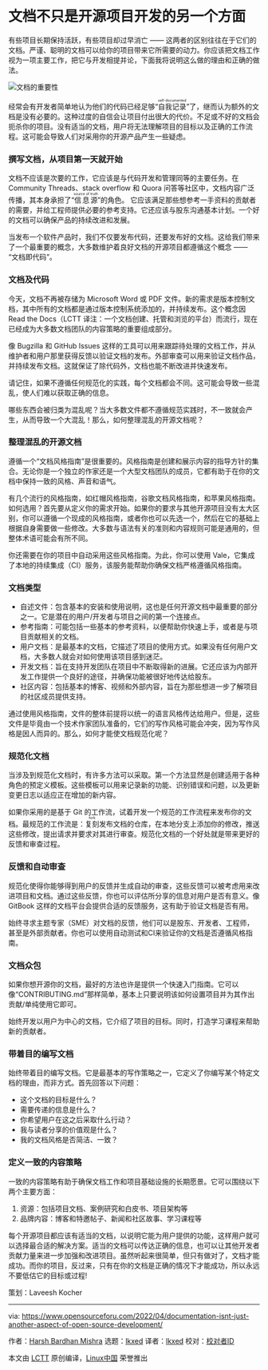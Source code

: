 [#]: subject: "Documentation Isn’t Just Another Aspect of Open Source Development"
[#]: via: "https://www.opensourceforu.com/2022/04/documentation-isnt-just-another-aspect-of-open-source-development/"
[#]: author: "Harsh Bardhan Mishra https://www.opensourceforu.com/author/harsh-bardhan-mishra/"
[#]: collector: "lkxed"
[#]: translator: "lkxed"
[#]: reviewer: " "
[#]: publisher: " "
[#]: url: " "

文档不只是开源项目开发的另一个方面
======
有些项目长期保持活跃，有些项目却过早消亡 —— 这两者的区别往往在于它们的文档。严谨、聪明的文档可以给你的项目带来它所需要的动力。你应该把文档工作视为一项主要工作，把它与开发相提并论，下面我将说明这么做的理由和正确的做法。

![文档的重要性][1]

经常会有开发者简单地认为他们的代码已经足够“<ruby>自我记录<rt>self-documented</rt></ruby>”了，继而认为额外的文档是没有必要的。这种过度的自信会让项目付出很大的代价。不足或不好的文档会扼杀你的项目。没有适当的文档，用户将无法理解项目的目标以及正确的工作流程。这可能会导致人们对采用你的开源产品产生一些疑虑。

### 撰写文档，从项目第一天就开始

文档不应该是次要的工作，它应该是与代码开发和管理同等的主要任务。在 Community Threads、stack overflow 和 Quora 问答等社区中，文档内容广泛传播，其本身承担了“<ruby>信息源<rt>source of truth</rt></ruby>”的角色。 它应该满足那些想参考一手资料的贡献者的需要，并给工程师提供必要的参考支持。它还应该与股东沟通基本计划。一个好的文档可以确保产品的持续改进和发展。

当发布一个软件产品时，我们不仅要发布代码，还要发布好的文档。这给我们带来了一个最重要的概念，大多数维护着良好文档的开源项目都遵循这个概念 —— “文档即代码”。

### 文档及代码

今天，文档不再被存储为 Microsoft Word 或 PDF 文件。新的需求是版本控制文档，其中所有的文档都是通过版本控制系统添加的，并持续发布。这个概念因 Read the Docs（LCTT 译注：一个文档创建、托管和浏览的平台）而流行，现在已经成为大多数文档团队的内容策略的重要组成部分。

像 Bugzilla 和 GitHub Issues 这样的工具可以用来跟踪待处理的文档工作，并从维护者和用户那里获得反馈以验证文档的发布。外部审查可以用来验证文档作品，并持续发布文档。这就保证了除代码外，文档也能不断改进并快速发布。

请记住，如果不遵循任何规范化的实践，每个文档都会不同。这可能会导致一些混乱，使人们难以获取正确的信息。

哪些东西会被归类为混乱呢？当大多数文件都不遵循规范实践时，不一致就会产生，从而导致一个大混乱！那么，如何整理混乱的开源文档呢？

### 整理混乱的开源文档

遵循一个“文档风格指南”是很重要的。风格指南是创建和展示内容的指导方针的集合。无论你是一个独立的作家还是一个大型文档团队的成员，它都有助于在你的文档中保持一致的风格、声音和语气。

有几个流行的风格指南，如红帽风格指南，谷歌文档风格指南，和苹果风格指南。如何选用？首先要从定义你的需求开始。如果你的要求与其他开源项目没有太大区别，你可以遵循一个现成的风格指南，或者你也可以先选一个，然后在它的基础上根据自身需要做一些修改。大多数与语法有关的准则和内容规则可能是通用的，但整体术语可能会有所不同。

你还需要在你的项目中自动采用这些风格指南。为此，你可以使用 Vale，它集成了本地的持续集成（CI）服务，该服务能帮助你确保文档严格遵循风格指南。

### 文档类型

* 自述文件：包含基本的安装和使用说明，这也是任何开源文档中最重要的部分之一。它是潜在的用户/开发者与项目之间的第一个连接点。
* 参考指南：可能包括一些基本的参考资料，以便帮助你快速上手，或者是与项目贡献相关的文档。
* 用户文档：是最基本的文档，它描述了项目的使用方式。如果没有任何用户文档，大多数人就会对如何使用该项目感到迷茫。
* 开发文档：旨在支持开发团队在项目中不断取得新的进展。它还应该为内部开发工作提供一个良好的途径，并确保功能被很好地传达给股东。
* 社区内容：包括基本的博客、视频和外部内容，旨在为那些想进一步了解项目的社区成员提供支持。

通过使用风格指南，文件的整体前提将以统一的语言风格传达给用户。但是，这些文件是毕竟由一个技术作家团队准备的，它们的写作风格可能会冲突，因为写作风格是因人而异的。那么，如何才能使文档规范化呢？

### 规范化文档

当涉及到规范化文档时，有许多方法可以采取。第一个方法显然是创建适用于各种角色的预定义模板。这些模板可以用来记录新的功能、识别错误和问题，以及更新变更日志以适应正在增加的新内容。

如果你采用的是基于 Git 的工作流，试着开发一个规范的工作流程来发布你的文档。最规范的工作流是：<ruby>复刻<rt>fork</rt></ruby>发布文档的仓库，在本地分支上添加你的修改，推送这些修改，提出请求并要求对其进行审查。规范化文档的一个好处就是带来更好的反馈和审查过程。

### 反馈和自动审查

规范化使得你能够得到用户的反馈并生成自动的审查，这些反馈可以被考虑用来改进项目和文档。通过这些反馈，你也可以评估所分享的信息对用户是否有意义。像 GitBook 这样的文档平台会提供合适的反馈服务，这有助于验证文档是否有用。

始终寻求主题专家（SME）对文档的反馈，他们可以是股东、开发者、工程师，甚至是外部贡献者。你也可以使用自动测试和CI来验证你的文档是否遵循风格指南。

### 文档众包

如果你想开源你的文档，最好的方法也许是提供一个快速入门指南。它可以像“CONTRIBUTING.md”那样简单，基本上只要说明该如何设置项目并为其作出贡献/单纯使用它即可。

始终开发以用户为中心的文档，它介绍了项目的目标。同时，打造学习课程来帮助新的贡献者。

### 带着目的编写文档

始终带着目的编写文档。它是最基本的写作策略之一，它定义了你编写某个特定文档的理由，而非方式。首先回答以下问题：

* 这个文档的目标是什么？
* 需要传递的信息是什么？
* 你希望用户在这之后采取什么行动？
* 我与读者分享的价值观是什么？
* 我的文档风格是否简洁、一致？

### 定义一致的内容策略

一致的内容策略有助于确保文档工作和项目基础设施的长期愿景。它可以围绕以下两个主要方面：

1. 资源：包括项目文档、案例研究和白皮书、项目架构等
2. 品牌内容：博客和特邀帖子、新闻和社区故事、学习课程等

每个开源项目都应该有适当的文档，以说明它能为用户提供的功能，这样用户就可以选择最合适的解决方案。适当的文档可以传达正确的信息，也可以让其他开发者贡献力量来进一步加强和改进项目。虽然听起来很简单，但只有做对了，文档才能成功。而你的项目，反过来，只有在你的文档是正确的情况下才能成功，所以永远不要低估它的目标或过程!

策划：Laveesh Kocher

--------------------------------------------------------------------------------

via: https://www.opensourceforu.com/2022/04/documentation-isnt-just-another-aspect-of-open-source-development/

作者：[Harsh Bardhan Mishra][a]
选题：[lkxed][b]
译者：[lkxed](https://github.com/lkxed)
校对：[校对者ID](https://github.com/校对者ID)

本文由 [LCTT](https://github.com/LCTT/TranslateProject) 原创编译，[Linux中国](https://linux.cn/) 荣誉推出

[a]: https://www.opensourceforu.com/author/harsh-bardhan-mishra/
[b]: https://github.com/lkxed
[1]: https://www.opensourceforu.com/wp-content/uploads/2022/03/Importance-of-documentation-696x477.jpg
